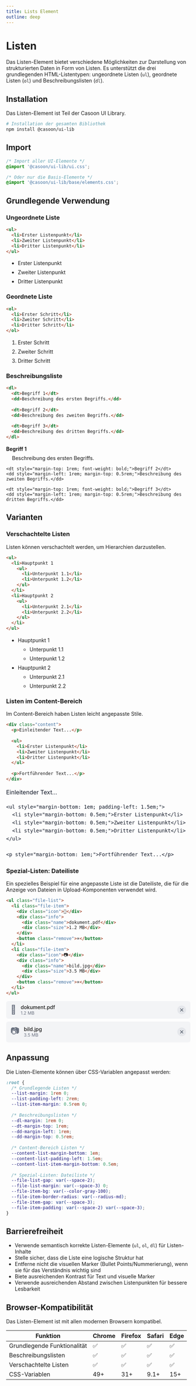```yaml
---
title: Lists Element
outline: deep
---
```



# Listen

Das Listen-Element bietet verschiedene Möglichkeiten zur Darstellung von strukturierten Daten in Form von Listen. Es unterstützt die drei grundlegenden HTML-Listentypen: ungeordnete Listen (`ul`), geordnete Listen (`ol`) und Beschreibungslisten (`dl`).

## Installation

Das Listen-Element ist Teil der Casoon UI Library.

```bash
# Installation der gesamten Bibliothek
npm install @casoon/ui-lib
```

## Import

```css
/* Import aller UI-Elemente */
@import '@casoon/ui-lib/ui.css';

/* Oder nur die Basis-Elemente */
@import '@casoon/ui-lib/base/elements.css';
```

## Grundlegende Verwendung

### Ungeordnete Liste

```html
<ul>
  <li>Erster Listenpunkt</li>
  <li>Zweiter Listenpunkt</li>
  <li>Dritter Listenpunkt</li>
</ul>
```

<div class="example-wrapper">
  <ul style="margin: 1rem 0; padding-left: 2rem;">
    <li style="margin: 0.5rem 0;">Erster Listenpunkt</li>
    <li style="margin: 0.5rem 0;">Zweiter Listenpunkt</li>
    <li style="margin: 0.5rem 0;">Dritter Listenpunkt</li>
  </ul>
</div>

### Geordnete Liste

```html
<ol>
  <li>Erster Schritt</li>
  <li>Zweiter Schritt</li>
  <li>Dritter Schritt</li>
</ol>
```

<div class="example-wrapper">
  <ol style="margin: 1rem 0; padding-left: 2rem;">
    <li style="margin: 0.5rem 0;">Erster Schritt</li>
    <li style="margin: 0.5rem 0;">Zweiter Schritt</li>
    <li style="margin: 0.5rem 0;">Dritter Schritt</li>
  </ol>
</div>

### Beschreibungsliste

```html
<dl>
  <dt>Begriff 1</dt>
  <dd>Beschreibung des ersten Begriffs.</dd>
  
  <dt>Begriff 2</dt>
  <dd>Beschreibung des zweiten Begriffs.</dd>
  
  <dt>Begriff 3</dt>
  <dd>Beschreibung des dritten Begriffs.</dd>
</dl>
```

<div class="example-wrapper">
  <dl style="margin: 1rem 0;">
    <dt style="margin-top: 1rem; font-weight: bold;">Begriff 1</dt>
    <dd style="margin-left: 1rem; margin-top: 0.5rem;">Beschreibung des ersten Begriffs.</dd>
    
    <dt style="margin-top: 1rem; font-weight: bold;">Begriff 2</dt>
    <dd style="margin-left: 1rem; margin-top: 0.5rem;">Beschreibung des zweiten Begriffs.</dd>
    
    <dt style="margin-top: 1rem; font-weight: bold;">Begriff 3</dt>
    <dd style="margin-left: 1rem; margin-top: 0.5rem;">Beschreibung des dritten Begriffs.</dd>
  </dl>
</div>

## Varianten

### Verschachtelte Listen

Listen können verschachtelt werden, um Hierarchien darzustellen.

```html
<ul>
  <li>Hauptpunkt 1
    <ul>
      <li>Unterpunkt 1.1</li>
      <li>Unterpunkt 1.2</li>
    </ul>
  </li>
  <li>Hauptpunkt 2
    <ul>
      <li>Unterpunkt 2.1</li>
      <li>Unterpunkt 2.2</li>
    </ul>
  </li>
</ul>
```

<div class="example-wrapper">
  <ul style="margin: 1rem 0; padding-left: 2rem;">
    <li style="margin: 0.5rem 0;">Hauptpunkt 1
      <ul style="margin: 0.5rem 0; padding-left: 2rem;">
        <li style="margin: 0.5rem 0;">Unterpunkt 1.1</li>
        <li style="margin: 0.5rem 0;">Unterpunkt 1.2</li>
      </ul>
    </li>
    <li style="margin: 0.5rem 0;">Hauptpunkt 2
      <ul style="margin: 0.5rem 0; padding-left: 2rem;">
        <li style="margin: 0.5rem 0;">Unterpunkt 2.1</li>
        <li style="margin: 0.5rem 0;">Unterpunkt 2.2</li>
      </ul>
    </li>
  </ul>
</div>

### Listen im Content-Bereich

Im Content-Bereich haben Listen leicht angepasste Stile.

```html
<div class="content">
  <p>Einleitender Text...</p>
  
  <ul>
    <li>Erster Listenpunkt</li>
    <li>Zweiter Listenpunkt</li>
    <li>Dritter Listenpunkt</li>
  </ul>
  
  <p>Fortführender Text...</p>
</div>
```

<div class="example-wrapper">
  <div style="color: #111827; font-size: 1rem; line-height: 1.6;">
    <p style="margin-bottom: 1em;">Einleitender Text...</p>
    
    <ul style="margin-bottom: 1em; padding-left: 1.5em;">
      <li style="margin-bottom: 0.5em;">Erster Listenpunkt</li>
      <li style="margin-bottom: 0.5em;">Zweiter Listenpunkt</li>
      <li style="margin-bottom: 0.5em;">Dritter Listenpunkt</li>
    </ul>
    
    <p style="margin-bottom: 1em;">Fortführender Text...</p>
  </div>
</div>

### Spezial-Listen: Dateiliste

Ein spezielles Beispiel für eine angepasste Liste ist die Dateiliste, die für die Anzeige von Dateien in Upload-Komponenten verwendet wird.

```html
<ul class="file-list">
  <li class="file-item">
    <div class="icon">📄</div>
    <div class="info">
      <div class="name">dokument.pdf</div>
      <div class="size">1.2 MB</div>
    </div>
    <button class="remove">×</button>
  </li>
  <li class="file-item">
    <div class="icon">📷</div>
    <div class="info">
      <div class="name">bild.jpg</div>
      <div class="size">3.5 MB</div>
    </div>
    <button class="remove">×</button>
  </li>
</ul>
```

<div class="example-wrapper">
  <ul style="display: flex; flex-direction: column; gap: 0.5rem; list-style: none; margin: 0.75rem 0; padding: 0;">
    <li style="align-items: center; background-color: #f3f4f6; border-radius: 0.375rem; display: flex; gap: 0.75rem; padding: 0.5rem 0.75rem;">
      <div style="color: #6b7280; font-size: 1.5rem;">📄</div>
      <div style="flex: 1;">
        <div style="font-weight: 500;">dokument.pdf</div>
        <div style="color: #6b7280; font-size: 0.75rem;">1.2 MB</div>
      </div>
      <button style="align-items: center; background-color: #e5e7eb; border: none; border-radius: 50%; color: #4b5563; cursor: pointer; display: flex; font-size: 1.25rem; height: 1.5rem; justify-content: center; line-height: 1; width: 1.5rem;">×</button>
    </li>
    <li style="align-items: center; background-color: #f3f4f6; border-radius: 0.375rem; display: flex; gap: 0.75rem; padding: 0.5rem 0.75rem;">
      <div style="color: #6b7280; font-size: 1.5rem;">📷</div>
      <div style="flex: 1;">
        <div style="font-weight: 500;">bild.jpg</div>
        <div style="color: #6b7280; font-size: 0.75rem;">3.5 MB</div>
      </div>
      <button style="align-items: center; background-color: #e5e7eb; border: none; border-radius: 50%; color: #4b5563; cursor: pointer; display: flex; font-size: 1.25rem; height: 1.5rem; justify-content: center; line-height: 1; width: 1.5rem;">×</button>
    </li>
  </ul>
</div>

## Anpassung

Die Listen-Elemente können über CSS-Variablen angepasst werden:

```css
:root {
  /* Grundlegende Listen */
  --list-margin: 1rem 0;
  --list-padding-left: 2rem;
  --list-item-margin: 0.5rem 0;
  
  /* Beschreibungslisten */
  --dl-margin: 1rem 0;
  --dt-margin-top: 1rem;
  --dd-margin-left: 1rem;
  --dd-margin-top: 0.5rem;
  
  /* Content-Bereich Listen */
  --content-list-margin-bottom: 1em;
  --content-list-padding-left: 1.5em;
  --content-list-item-margin-bottom: 0.5em;
  
  /* Spezial-Listen: Dateiliste */
  --file-list-gap: var(--space-2);
  --file-list-margin: var(--space-3) 0;
  --file-item-bg: var(--color-gray-100);
  --file-item-border-radius: var(--radius-md);
  --file-item-gap: var(--space-3);
  --file-item-padding: var(--space-2) var(--space-3);
}
```

## Barrierefreiheit

- Verwende semantisch korrekte Listen-Elemente (`ul`, `ol`, `dl`) für Listen-Inhalte
- Stelle sicher, dass die Liste eine logische Struktur hat
- Entferne nicht die visuellen Marker (Bullet Points/Nummerierung), wenn sie für das Verständnis wichtig sind
- Biete ausreichenden Kontrast für Text und visuelle Marker
- Verwende ausreichenden Abstand zwischen Listenpunkten für bessere Lesbarkeit

## Browser-Kompatibilität

Das Listen-Element ist mit allen modernen Browsern kompatibel.

| Funktion | Chrome | Firefox | Safari | Edge |
|----------|--------|---------|--------|------|
| Grundlegende Funktionalität | ✅ | ✅ | ✅ | ✅ |
| Beschreibungslisten | ✅ | ✅ | ✅ | ✅ |
| Verschachtelte Listen | ✅ | ✅ | ✅ | ✅ |
| CSS-Variablen | 49+ | 31+ | 9.1+ | 15+ | 